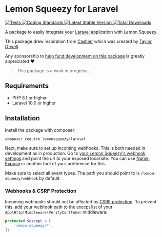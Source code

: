 # Lemon Squeezy for Laravel

<a href="https://github.com/lmsqueezy/laravel/actions">
    <img src="https://github.com/lmsqueezy/laravel/actions/workflows/tests.yml/badge.svg" alt="Tests">
</a>
<a href="https://github.com/lmsqueezy/laravel/actions/workflows/coding-standards.yml">
    <img src="https://github.com/lmsqueezy/laravel/actions/workflows/coding-standards.yml/badge.svg" alt="Coding Standards" />
</a>
<a href="https://packagist.org/packages/lmsqueezy/laravel">
    <img src="https://img.shields.io/packagist/v/lmsqueezy/laravel" alt="Latest Stable Version">
</a>
<a href="https://packagist.org/packages/lmsqueezy/laravel">
    <img src="https://img.shields.io/packagist/dt/lmsqueezy/laravel" alt="Total Downloads">
</a>

A package to easily integrate your [Laravel](https://laravel.com) application with Lemon Squeezy.

This package drew inspiration from [Cashier](https://github.com/laravel/cashier-stripe) which was created by [Taylor Otwell](https://twitter.com/taylorotwell).

Any sponsorship to [help fund development on this package](https://github.com/sponsors/driesvints) is greatly appreciated ❤️

> This package is a work in progress...

## Requirements

- PHP 8.1 or higher
- Laravel 10.0 or higher

## Installation

Install the package with composer:

```bash
composer require lemonsqueezy/laravel
```

Next, make sure to set up incoming webhooks. This is both needed in development as in production. Go to [your Lemon Squeezy's webhook settings](https://app.lemonsqueezy.com/settings/webhooks) and point the url to your exposed local site. You can use [Ngrok](https://ngrok.com/), [Expose](https://github.com/beyondcode/expose) or another tool of your preference for this.

Make sure to select all event types. The path you should point to is `/lemon-squeezy/webhook` by default. 

### Webhooks & CSRF Protection

Incoming webhooks should not be affected by [CSRF protection](https://laravel.com/docs/csrf). To prevent this, add your webhook path to the except list of your `App\Http\Middleware\VerifyCsrfToken` middleware:

```php
protected $except = [
    'lemon-squeezy/*',
];
```
